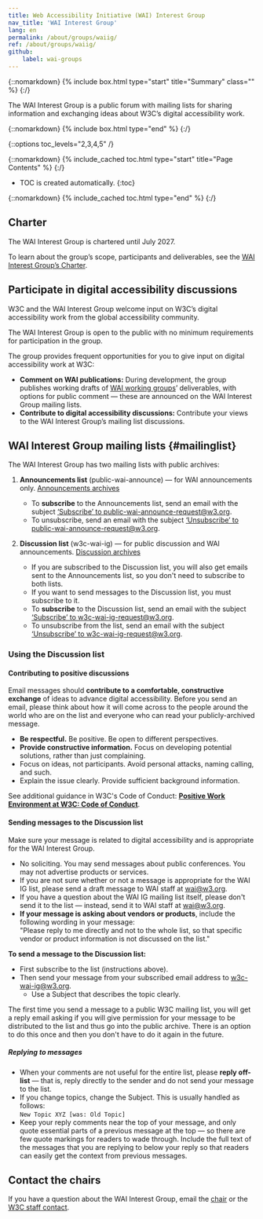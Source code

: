 ```yaml
---
title: Web Accessibility Initiative (WAI) Interest Group
nav_title: 'WAI Interest Group'
lang: en
permalink: /about/groups/waiig/
ref: /about/groups/waiig/
github:
    label: wai-groups
---
```


{::nomarkdown}
{% include box.html type="start" title="Summary" class="" %}
{:/}

The WAI Interest Group is a public forum with mailing lists for sharing information and exchanging ideas about W3C’s digital accessibility work.

{::nomarkdown}
{% include box.html type="end" %}
{:/}

{::options toc_levels="2,3,4,5" /}

{::nomarkdown}
{% include_cached toc.html type="start" title="Page Contents" %}
{:/}

-   TOC is created automatically.
{:toc}

{::nomarkdown}
{% include_cached toc.html type="end" %}
{:/}

## Charter

The WAI Interest Group is chartered until July 2027.

To learn about the group’s scope, participants and deliverables, see the [WAI Interest Group’s Charter](https://www.w3.org/2025/05/wai-ig-charter).

## Participate in digital accessibility discussions

W3C and the WAI Interest Group welcome input on W3C’s digital accessibility work from the global accessibility community.

The WAI Interest Group is open to the public with no minimum requirements for participation in the group.

The group provides frequent opportunities for you to give input on digital accessibility work at W3C:

* **Comment on WAI publications:** During development, the group publishes working drafts of [WAI working groups](/about/groups/)’ deliverables, with options for public comment &mdash; these are announced on the WAI Interest Group mailing lists.
* **Contribute to digital accessibility discussions:** Contribute your views to the WAI Interest Group’s mailing list discussions.

## WAI Interest Group mailing lists {#mailinglist}

The WAI Interest Group has two mailing lists with public archives:
1. **Announcements list** (public-wai-announce)  &mdash; for WAI announcements only. [Announcements archives](http://lists.w3.org/Archives/Public/public-wai-announce/)
   * To **subscribe** to the Announcements list, send an email with the subject [‘Subscribe’ to public-wai-announce-request@w3.org](mailto:public-wai-announce-request@w3.org?subject=subscribe).
   * To unsubscribe, send an email with the subject [‘Unsubscribe’ to public-wai-announce-request@w3.org](mailto:public-wai-announce-request@w3.org?subject=unsubscribe).

3. **Discussion list** (w3c-wai-ig) &mdash; for public discussion and WAI announcements. [Discussion archives](http://lists.w3.org/Archives/Public/w3c-wai-ig/)
   * If you are subscribed to the Discussion list, you will also get emails sent to the Announcements list, so you don't need to subscribe to both lists.
   * If you want to send messages to the Discussion list, you must subscribe to it.
   * To **subscribe** to the Discussion list, send an email with the subject [‘Subscribe’ to w3c-wai-ig-request@w3.org](mailto:w3c-wai-ig-request@w3.org?subject=subscribe).
   * To unsubscribe from the list, send an email with the subject [‘Unsubscribe’ to w3c-wai-ig-request@w3.org](mailto:w3c-wai-ig-request@w3.org?subject=unsubscribe).

### Using the Discussion list

#### Contributing to positive discussions

Email messages should **contribute to a comfortable, constructive exchange** of ideas to advance digital accessibility. Before you send an email, please think about how it will come across to the people around the world who are on the list and everyone who can read your publicly-archived message.
-   **Be respectful.** Be positive. Be open to different perspectives.
-   **Provide constructive information.** Focus on developing potential solutions, rather than just complaining.
-   Focus on ideas, not participants. Avoid personal attacks, naming calling, and such.
-   Explain the issue clearly. Provide sufficient background information.

See additional guidance in W3C's Code of Conduct: **[Positive Work Environment at W3C: Code of Conduct](https://www.w3.org/Consortium/cepc/)**.

#### Sending messages to the Discussion list

Make sure your message is related to digital accessibility and is appropriate for the WAI Interest Group.
-  No soliciting. You may send messages about public conferences. You may not advertise products or services. 
-  If you are not sure whether or not a message is appropriate for the WAI IG list, please send a draft message to WAI staff at [wai@w3.org](mailto:wai@w3.org?subject=WAI-IG-message-draft).
-  If you have a question about the WAI IG mailing list itself, please don't send it to the list — instead, send it to WAI staff at [wai@w3.org](mailto:wai@w3.org?subject=WAI-IG-list).
- **If your message is asking about vendors or products**, include the following wording in your message:<br>
"Please reply to me directly and not to the whole list, so that specific vendor or product information is not discussed on the list."

**To send a message to the Discussion list:**
- First subscribe to the list (instructions above).
- Then send your message from your subscribed email address to [w3c-wai-ig@w3.org](mailto:w3c-wai-ig@w3.org).
   - Use a Subject that describes the topic clearly. 

The first time you send a message to a public W3C mailing list, you will get a reply email asking if you will give permission for your message to be distributed to the list and thus go into the public archive. There is an option to do this once and then you don't have to do it again in the future.

##### Replying to messages
-   When your comments are not useful for the entire list, please **reply off-list** — that is, reply directly to the sender and do not send your message to the list.
-   If you change topics, change the Subject. This is usually handled as follows:<br>
    `New Topic XYZ [was: Old Topic]`
-   Keep your reply comments near the top of your message, and only quote essential parts of a previous message at the top — so there are few quote markings for readers to wade through. Include the full text of the messages that you are replying to below your reply so that readers can easily get the context from previous messages.

## Contact the chairs

If you have a question about the WAI Interest Group, email the [chair](https://www.w3.org/groups/ig/wai/participants/#chairs) or the [W3C staff contact](https://www.w3.org/groups/ig/wai/participants/#staff).
